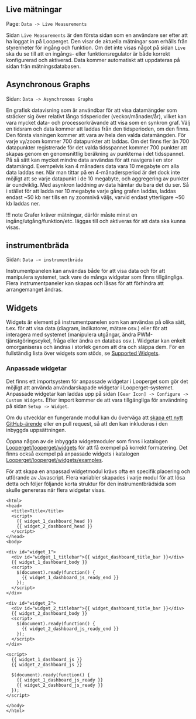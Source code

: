 ## Live mätningar

Page\: `Data -> Live Measurements`

Sidan `Live Measurements` är den första sidan som en användare ser efter att ha loggat in på Looperget. Den visar de aktuella mätningar som erhålls från styrenheter för ingång och funktion. Om det inte visas något på sidan `Live` ska du se till att en ingångs- eller funktionsregulator är både korrekt konfigurerad och aktiverad. Data kommer automatiskt att uppdateras på sidan från mätningsdatabasen.

## Asynchronous Graphs

Sidan\: `Data -> Asynchronous Graphs`

En grafisk datavisning som är användbar för att visa datamängder som sträcker sig över relativt långa tidsperioder (veckor/månader/år), vilket kan vara mycket data- och processorkrävande att visa som en synkron graf. Välj en tidsram och data kommer att laddas från den tidsperioden, om den finns. Den första visningen kommer att vara av hela den valda datamängden. För varje vy/zoom kommer 700 datapunkter att laddas. Om det finns fler än 700 datapunkter registrerade för det valda tidsspannet kommer 700 punkter att skapas genom en genomsnittlig beräkning av punkterna i det tidsspannet. På så sätt kan mycket mindre data användas för att navigera i en stor datamängd. Exempelvis kan 4 månaders data vara 10 megabyte om alla data laddas ner. När man tittar på en 4-månadersperiod är det dock inte möjligt att se varje datapunkt i de 10 megabyte, och aggregering av punkter är oundviklig. Med asynkron laddning av data hämtar du bara det du ser. Så i stället för att ladda ner 10 megabyte varje gång grafen laddas, laddas endast ~50 kb ner tills en ny zoomnivå väljs, varvid endast ytterligare ~50 kb laddas ner.

!!! note
    Grafer kräver mätningar, därför måste minst en ingång/utgång/funktion/etc. läggas till och aktiveras för att data ska kunna visas.

## instrumentbräda

Sidan\: `Data -> instrumentbräda`

Instrumentpanelen kan användas både för att visa data och för att manipulera systemet, tack vare de många widgetar som finns tillgängliga. Flera instrumentpaneler kan skapas och låsas för att förhindra att arrangemanget ändras.

## Widgets

Widgets är element på instrumentpanelen som kan användas på olika sätt, t.ex. för att visa data (diagram, indikatorer, mätare osv.) eller för att interagera med systemet (manipulera utgångar, ändra PWM-tjänstgöringscykel, fråga eller ändra en databas osv.). Widgetar kan enkelt omorganiseras och ändras i storlek genom att dra och släppa dem. För en fullständig lista över widgets som stöds, se [Supported Widgets](Supported-Widgets.md).

### Anpassade widgetar

Det finns ett importsystem för anpassade widgetar i Looperget som gör det möjligt att använda användarskapade widgetar i Looperget-systemet. Anpassade widgetar kan laddas upp på sidan `[Gear Icon] -> Configure -> Custom Widgets`. Efter import kommer de att vara tillgängliga för användning på sidan `Setup -> Widget`.

Om du utvecklar en fungerande modul kan du överväga att [skapa ett nytt GitHub-ärende](https://github.com/aot-inc/Looperget/issues/new?assignees=&labels=&template=feature-request.md&title=New%20Module) eller en pull request, så att den kan inkluderas i den inbyggda uppsättningen.

Öppna någon av de inbyggda widgetmoduler som finns i katalogen [Looperget/looperget/widgets](https://github.com/aot-inc/Looperget/tree/master/looperget/widgets/) för att få exempel på korrekt formatering. Det finns också exempel på anpassade widgets i katalogen [Looperget/looperget/widgets/examples](https://github.com/aot-inc/Looperget/tree/master/looperget/widgets/examples).

För att skapa en anpassad widgetmodul krävs ofta en specifik placering och utförande av Javascript. Flera variabler skapades i varje modul för att lösa detta och följer följande korta struktur för den instrumentbrädsida som skulle genereras när flera widgetar visas.

```angular2html
<html>
<head>
  <title>Title</title>
  <script>
    {{ widget_1_dashboard_head }}
    {{ widget_2_dashboard_head }}
  </script>
</head>
<body>

<div id="widget_1">
  <div id="widget_1_titlebar">{{ widget_dashboard_title_bar }}</div>
  {{ widget_1_dashboard_body }}
  <script>
    $(document).ready(function() {
      {{ widget_1_dashboard_js_ready_end }}
    });
  </script>
</div>

<div id="widget_2">
  <div id="widget_2_titlebar">{{ widget_dashboard_title_bar }}</div>
  {{ widget_2_dashboard_body }}
  <script>
    $(document).ready(function() {
      {{ widget_2_dashboard_js_ready_end }}
    });
  </script>
</div>

<script>
  {{ widget_1_dashboard_js }}
  {{ widget_2_dashboard_js }}

  $(document).ready(function() {
    {{ widget_1_dashboard_js_ready }}
    {{ widget_2_dashboard_js_ready }}
  });
</script>

</body>
</html>
```

